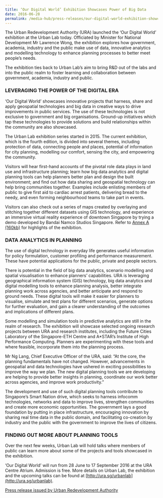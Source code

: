 ```yaml
---
title: ‘Our Digital World’ Exhibition Showcases Power of Big Data
date: 2016-06-28
permalink: /media-hub/press-releases/our-digital-world-exhibition-showcases-power-of-big-data
---
```

The Urban Redevelopment Authority (URA) launched the ‘Our Digital World’ exhibition at the Urban Lab today. Officiated by Minister for National Development Mr Lawrence Wong, the exhibition explores how government, academia, industry and the public make use of data, innovative analytics and modelling technology to enhance planning processes to better meet people’s needs.

The exhibition ties back to Urban Lab’s aim to bring R&D out of the labs and into the public realm to foster learning and collaboration between government, academia, industry and public.

### LEVERAGING THE POWER OF THE DIGITAL ERA

‘Our Digital World’ showcases innovative projects that harness, share and apply geospatial technologies and big data in creative ways to drive improvements in public services. The use of these technologies is not exclusive to government and big organisations. Ground-up initiatives which tap these technologies to provide solutions and build relationships within the community are also showcased.

The Urban Lab exhibition series started in 2015. The current exhibition, which is the fourth edition, is divided into several themes, including protection of data, connecting people and places, potential of information for city planning, modelling our comfort, sensing the city, and empowering the community.

Visitors will hear first-hand accounts of the pivotal role data plays in land use and infrastructure planning; learn how big data analytics and digital planning tools can help planners better plan and design the built environment; and find out how data sharing and geospatial technology can help bring communities together. Examples include enlisting members of public to give first aid to cardiac arrest patients, delivering bread to the needy, and even forming neighbourhood teams to take part in events.

Visitors can also check out a series of maps created by overlaying and stitching together different datasets using GIS technology, and experience an immersive virtual reality experience of downtown Singapore by trying a demo developed by Bandai Namco Studios Singapore. Refer to [Annex A (160kb)](/files/press-releases/2016/Highlights-of-Our-Digital-World-exhibition-annex-a.pdf) for highlights of the exhibition.

### DATA ANALYTICS IN PLANNING

The use of digital technology in everyday life generates useful information for policy formulation, customer profiling and performance measurement. These have potential applications for the public, private and people sectors.

There is potential in the field of big data analytics, scenario modelling and spatial visualisation to enhance planners’ capabilities. URA is leveraging geographical information system (GIS) technology, big data analytics and digital modelling tools to enhance planning analysis, better integrate planning work across agencies, and better anticipate and respond to ground needs. These digital tools will make it easier for planners to visualise, simulate and test plans for different scenarios, generate options for further evaluation, and gain a clearer understanding of the outcomes and implications of different plans.

Some modelling and simulation tools in predictive analytics are still in the realm of research. The exhibition will showcase selected ongoing research projects between URA and research institutes, including the Future Cities Laboratory of the Singapore-ETH Centre and A*STAR’s Institute of High Performance Computing. Planners are experimenting with these tools and where feasible, incorporate them into the planning process.

Mr Ng Lang, Chief Executive Officer of the URA, said: “At the core, the planning fundamentals have not changed. However, advancements in geospatial and data technologies have ushered in exciting possibilities to improve the way we plan. The new digital planning tools we are developing are helping to provide better insights in planning, coordinate our work better across agencies, and improve work productivity.”  
  
The development and use of such digital planning tools contribute to Singapore’s Smart Nation drive, which seeks to harness infocomm technologies, networks and data to improve lives, strengthen communities and create more economic opportunities. The government lays a good foundation by putting in place infrastructure, encouraging innovation by sharing real time data in the public domain, and facilitating co-creation by industry and the public with the government to improve the lives of citizens.

### FINDING OUT MORE ABOUT PLANNING TOOLS

Over the next few weeks, Urban Lab will hold talks where members of public can learn more about some of the projects and tools showcased in the exhibition.

‘Our Digital World’ will run from 28 June to 17 September 2016 at the URA Centre Atrium. Admission is free. More details on Urban Lab, the exhibition and the upcoming talks can be found at [http://ura.sg/urbanlab](http://ura.sg/urbanlab).

[Press release issued by Urban Redevelopment Authority](https://www.ura.gov.sg/Corporate/Media-Room/Media-Releases/pr16-39)

